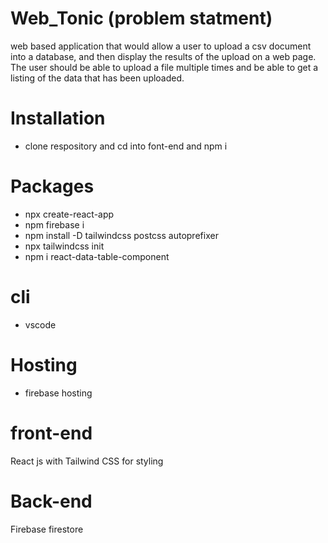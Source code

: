 # Web_Tonic (problem statment)

web based application that would allow a user to upload a csv document
into a database, and then display the results of the upload on a web page. The user should be able
to upload a file multiple times and be able to get a listing of the data that has been uploaded.

# Installation

- clone respository and cd into font-end and npm i

# Packages

- npx create-react-app
- npm firebase i
- npm install -D tailwindcss postcss autoprefixer
- npx tailwindcss init
- npm i react-data-table-component

# cli

- vscode

# Hosting

- firebase hosting

# front-end

React js with Tailwind CSS for styling

# Back-end

Firebase firestore